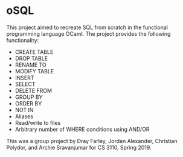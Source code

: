 # oSQL

This project aimed to recreate SQL from scratch in the functional programming language OCaml. The project provides the following functionality:
* CREATE TABLE
* DROP TABLE
* RENAME TO
* MODIFY TABLE
* INSERT
* SELECT
* DELETE FROM
* GROUP BY
* ORDER BY
* NOT IN
* Aliases
* Read/write to files
* Arbitrary number of WHERE conditions using AND/OR

This was a group project by Dray Farley, Jordan Alexander, Christian Polydor, and Archie Sravanjumar for CS 3110, Spring 2019.
